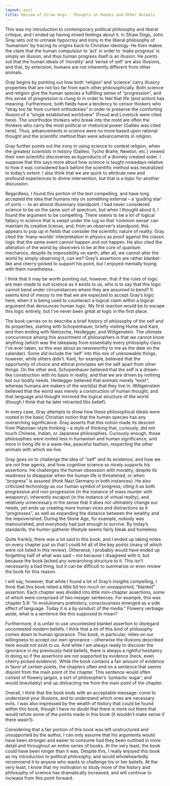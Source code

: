 ```yaml
---
layout: post
title: Review of Straw Dogs - Thoughts on Humans and Other Animals
---
```


This was my introduction to contemporary political philosophy and liberal critique, and I ended up having mixed feelings about it. In Straw Dogs, John Gray sets out to unmask hypocrisy and irony in the liberal philosophy of ‘humanism’ by tracing its origins back to Christian ideology. He then makes the claim that the human compulsion to ‘act’ in order to ‘make progress’ is simply an illusion, and thus human progress itself is an illusion. He points out that the human ideals of ‘morality’ and ‘sense of self’ are also illusions, and that, by extension, humans are not inherently different from other animals.

Gray begins by pointing out how both ‘religion’ and ‘science’ carry illusory properties that are not too far from each other philosophically. Both science and religion give the human species a fulfilling sense of “progression”, and this sense of progression is clung to in order to feel that life (and action) has meaning.  Furthermore, both fields have a tendency to censor thinkers who “stray too far from current orthodoxies” in order to preserve the comforting illusion of a “single established worldview” (Freud and Lovelock were cited here). The unorthodox thinkers who break into the mold are often the thinkers who carry the most political or rhetorical power (Galileo was cited here). Thus, advancements in science were no more based upon rational thought and the scientific method than were advancements in religion.

Gray further points out the irony in using science to contest religion, when the greatest scientists in history (Galileo, Tycho Brahe, Newton, etc.) viewed their own scientific discoveries as byproducts of a divinely created order. I suppose that this says more about how science is taught nowadays relative to how it was considered back before the scientific method was neutralized to today’s extent. I also think that we are quick to attribute new and profound experiences to divine intervention, but that is a topic for another discussion.

Regardless, I found this portion of the text compelling, and have long accepted the idea that humans rely on something external – a ‘guiding star’ of sorts -- to an almost illusionary standpoint. I had never considered science to be on the same sort of spectrum, but when I thought about it, I found the argument to be compelling. There seems to be a lot of logical fallacy in science that is swept under the rug so that ‘common sense’ can maintain its creative license, and, from an observer’s standpoint, this appears to pop up in fields that consider the scientific nature of reality. Gray cited the ‘many-worlds’ interpretation in physics as proof against the classic logic that the same event cannot happen and not happen. He also cited the alteration of the world by observers to be at the core of quantum mechanics, despite its impossibility on earth; after all, we cannot alter the world by simply observing it, can we? Gray’s assertions are rather blanket-like and cherry-picked to support his point, but I enjoyed mentally toying with them nonetheless.

I think that it may be worth pointing out, however, that if the rules of logic are man-made to suit science as it exists to us, who is to say that this logic cannot bend under circumstances where they are assumed to bend? It seems kind of messy to me that we are expected to accept Gray’s logic here, when it is being used to counteract a logical claim within a logical argument that denounces human logic. My first reaction would be to escape this logic entirely, but I’ve never been great at logic in the first place.

The book carries on to describe a brief history of philosophy of the self and its properties, starting with Schopenhauer, briefly visiting Hume and Kant, and then ending with Nietzsche, Heidegger, and Wittgenstein. The ultimate concurrence among this assortment of philosophers is that we cannot know anything (which was the takeaway from essentially every philosophy class I've ever taken, so this was about as newsworthy to me as the date on the calendar). Some *did* include the ‘self’ into this mix of unknowable things, however, while others didn’t. Kant, for example, believed that the opportunity of choice and ethical principles set the self apart from other things. On the other end, Schopenhauer believed that the self is a dream-like construction with no basis in reality, and that we are driven by nothing but our bodily needs. Heidegger believed that animals merely “exist”, whereas humans are makers of the world(s) that they live in. Wittgeinstein believed that the world was merely a construction of human thought, and that language and thought mirrored the logical structure of the world (though I think that he later retracted this belief). 

In every case, Gray attempts to show how these philosophical ideals were rooted in the basic Christian notion that the human species has any overarching significance. Gray asserts that this notion made its descent from Platonian-style thinking – a style of thinking that, curiously, did not touch Chinese, Indian, or Japanese philosophies. Curiously enough, those philosophies were rooted less in humanism and human significance, and more in living life in a wave-like, peaceful fashion, respecting the other animals with which we live.

Gray goes on to challenge the idea of “self” and its existence, and how we are not free agents, and how cognitive science so nicely supports his assertions. He challenges the human obsession with morality, despite its readiness to disappear when the human life is threatened, or when “progress” is assured (think Nazi Germany in both instances). He also criticized technology as our human symbol of progress, citing it as both progressive and non-progressive (in the instance of mass murder with weaponry), inherently escapist (in the instance of virtual reality), and relatively unnecessary in the sense that it does not ultimately change our needs, yet ends up creating more human vices and distractions as it “progresses”, as well as expanding the distance between the wealthy and the impoverished. During the Stone Age, for example, nobody was malnourished, and everybody had just enough to survive. By today’s standards, the hunter-gatherer lifestyle seems fairly bleak and homeless.

Quite frankly, there was a lot said in this book, and I ended up taking notes on every chapter just so that I could hit all of the key points (many of which were not listed in this review). Otherwise, I probably would have ended up forgetting half of what was said – not because I disagreed with it, but because the book lacked any overarching structure to it. This isn’t necessarily a bad thing, but it can be difficult to summarize or even review the book for this reason.

I will say, however, that while I found a lot of Gray’s insights compelling, I think that this book relied a little bit too much on unsupported, “blanket” assertion. Each chapter was divided into little mini-chapter assertions, some of which were comprised of two meager sentences. For example, this was chapter 5.9: “In evolutionary prehistory, consciousness emerged as a side effect of language. Today it is a by-product of the media.” Flowery verbiage aside, what is a sentence like this supposed to mean?

Furthermore, it is unfair to use uncontested blanket assertion to disregard uncontested modern beliefs. I think that a lot of this kind of philosophy comes down to human ignorance. This book, in particular, relies on our willingness to accept our own ignorance – otherwise the illusions described here would not exist to us. And while I am always ready to discover the ignorance in my previously-held beliefs, there is always a rightful hesitancy in doing so if the assertions are not supported by evidence (heck, even cherry-picked evidence). While the book contains a fair amount of evidence in favor of *certain* points, the chapters often end on a sentence that seems disjoint from the main point of the chapter. This sentence would often consist of flowery jargon, a sort of philosopher’s ‘syntactic sugar’, and would (inevitably) end up distracting me from the main point of the chapter.

Overall, I think that the book ends with an acceptable message: come to understand your illusions, and to understand which ones are necessary evils. I was also impressed by the wealth of history that could be found within this book, though I have no doubt that there is more out there that would refute some of the points made in this book (it wouldn’t make sense if there wasn’t).

Considering that a fair portion of this book was left unstructured and unsupported by the author, I can only assume that his arguments would have been stronger and easier to consume had they been outlined in more detail and throughout an entire series of books. At the very least, the book could have been longer than it was. Despite this, I really enjoyed this book as my introduction to political philosophy, and would wholeheartedly recommend it to anyone who wants to challenge his or her beliefs. At the very least, I know that my motivation to study more of the history and philosophy of science has dramatically increased, and will continue to increase from this point forward.
